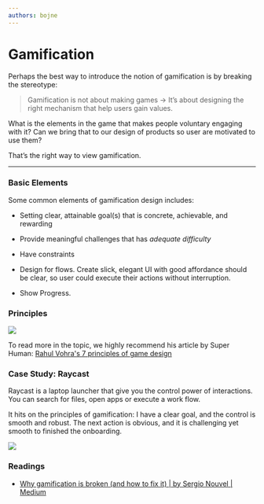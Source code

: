 ```yaml
---
authors: bojne
---
```

# Gamification

Perhaps the best way to introduce the notion of gamification is by breaking the stereotype: 

> Gamification is not about making games → It’s about designing the right mechanism that help users gain values.    

What is the elements in the game that makes people voluntary engaging with it? Can we bring that to our design of products so user are motivated to use them? 

That’s the right way to view gamification. 

---

### Basic Elements 

Some common elements of gamification design includes: 

* Setting clear, attainable goal(s) that is concrete, achievable, and rewarding

* Provide meaningful challenges that has *adequate difficulty*

* Have constraints 

* Design for flows. Create slick, elegant UI with good affordance should be clear, so user could execute their actions without interruption. 

* Show Progress. 

### Principles 

![](https://blog.superhuman.com/content/images/2021/06/Principles-of-Game-Design.png)

To read more in the topic, we highly recommend his article by Super Human: [Rahul Vohra's 7 principles of game design](https://blog.superhuman.com/game-design-not-gamification/)

### Case Study: Raycast 

Raycast is a laptop launcher that give you the control power of interactions. You can search for files, open apps or execute a work flow. 

It hits on the principles of gamification: I have a clear goal, and the control is smooth and robust. The next action is obvious, and it is challenging yet smooth to finished the onboarding. 

![](https://media.heptabase.com/v1/images/d1db896d-e4bf-41d8-8b40-b8c6ee331e77/9fe23b46-62dc-483f-806c-5db6c3e76fef/Screen%20Shot%202022-04-21%20at%206.11.47%20PM.png)

### Readings 

* [Why gamification is broken (and how to fix it) | by Sergio Nouvel | Medium](https://shesho.medium.com/why-gamification-is-broken-and-how-to-fix-it-f12987840eb7) 